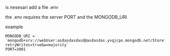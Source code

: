 is nesesari add a file .env


the .env requires the server PORT and the MONGODB_URI

example

```
MONGODB_URI = `mongodb+srv://webUser:asdasdasdasd@asdasdas.yvqjcpo.mongodb.net/Store?retryWrites=true&w=majority`
PORT=3001
```
